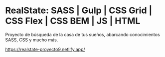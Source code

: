 # RealState: SASS | Gulp | CSS Grid | CSS Flex | CSS BEM | JS | HTML

Proyecto de búsqueda de la casa de tus sueños, abarcando conocimientos SASS, CSS y mucho más.

https://realstate-proyecto9.netlify.app/
